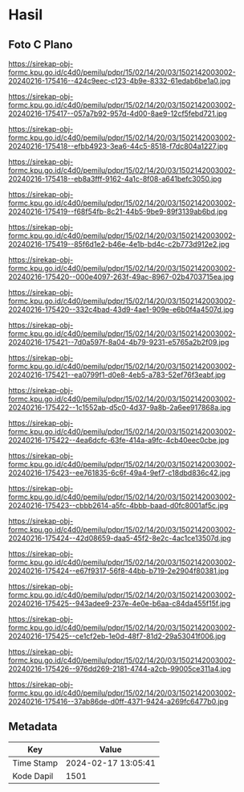 # Hasil

## Foto C Plano

https://sirekap-obj-formc.kpu.go.id/c4d0/pemilu/pdpr/15/02/14/20/03/1502142003002-20240216-175416--424c9eec-c123-4b9e-8332-61edab6be1a0.jpg

https://sirekap-obj-formc.kpu.go.id/c4d0/pemilu/pdpr/15/02/14/20/03/1502142003002-20240216-175417--057a7b92-957d-4d00-8ae9-12cf5febd721.jpg

https://sirekap-obj-formc.kpu.go.id/c4d0/pemilu/pdpr/15/02/14/20/03/1502142003002-20240216-175418--efbb4923-3ea6-44c5-8518-f7dc804a1227.jpg

https://sirekap-obj-formc.kpu.go.id/c4d0/pemilu/pdpr/15/02/14/20/03/1502142003002-20240216-175418--eb8a3fff-9162-4a1c-8f08-a641befc3050.jpg

https://sirekap-obj-formc.kpu.go.id/c4d0/pemilu/pdpr/15/02/14/20/03/1502142003002-20240216-175419--f68f54fb-8c21-44b5-9be9-89f3139ab6bd.jpg

https://sirekap-obj-formc.kpu.go.id/c4d0/pemilu/pdpr/15/02/14/20/03/1502142003002-20240216-175419--85f6d1e2-b46e-4e1b-bd4c-c2b773d912e2.jpg

https://sirekap-obj-formc.kpu.go.id/c4d0/pemilu/pdpr/15/02/14/20/03/1502142003002-20240216-175420--000e4097-263f-49ac-8967-02b4703715ea.jpg

https://sirekap-obj-formc.kpu.go.id/c4d0/pemilu/pdpr/15/02/14/20/03/1502142003002-20240216-175420--332c4bad-43d9-4ae1-909e-e6b0f4a4507d.jpg

https://sirekap-obj-formc.kpu.go.id/c4d0/pemilu/pdpr/15/02/14/20/03/1502142003002-20240216-175421--7d0a597f-8a04-4b79-9231-e5765a2b2f09.jpg

https://sirekap-obj-formc.kpu.go.id/c4d0/pemilu/pdpr/15/02/14/20/03/1502142003002-20240216-175421--ea0799f1-d0e8-4eb5-a783-52ef76f3eabf.jpg

https://sirekap-obj-formc.kpu.go.id/c4d0/pemilu/pdpr/15/02/14/20/03/1502142003002-20240216-175422--1c1552ab-d5c0-4d37-9a8b-2a6ee917868a.jpg

https://sirekap-obj-formc.kpu.go.id/c4d0/pemilu/pdpr/15/02/14/20/03/1502142003002-20240216-175422--4ea6dcfc-63fe-414a-a9fc-4cb40eec0cbe.jpg

https://sirekap-obj-formc.kpu.go.id/c4d0/pemilu/pdpr/15/02/14/20/03/1502142003002-20240216-175423--ee761835-6c6f-49a4-9ef7-c18dbd836c42.jpg

https://sirekap-obj-formc.kpu.go.id/c4d0/pemilu/pdpr/15/02/14/20/03/1502142003002-20240216-175423--cbbb2614-a5fc-4bbb-baad-d0fc8001af5c.jpg

https://sirekap-obj-formc.kpu.go.id/c4d0/pemilu/pdpr/15/02/14/20/03/1502142003002-20240216-175424--42d08659-daa5-45f2-8e2c-4ac1ce13507d.jpg

https://sirekap-obj-formc.kpu.go.id/c4d0/pemilu/pdpr/15/02/14/20/03/1502142003002-20240216-175424--e67f9317-56f8-44bb-b719-2e2904f80381.jpg

https://sirekap-obj-formc.kpu.go.id/c4d0/pemilu/pdpr/15/02/14/20/03/1502142003002-20240216-175425--943adee9-237e-4e0e-b6aa-c84da455f15f.jpg

https://sirekap-obj-formc.kpu.go.id/c4d0/pemilu/pdpr/15/02/14/20/03/1502142003002-20240216-175425--ce1cf2eb-1e0d-48f7-81d2-29a53041f006.jpg

https://sirekap-obj-formc.kpu.go.id/c4d0/pemilu/pdpr/15/02/14/20/03/1502142003002-20240216-175426--976dd269-2181-4744-a2cb-99005ce311a4.jpg

https://sirekap-obj-formc.kpu.go.id/c4d0/pemilu/pdpr/15/02/14/20/03/1502142003002-20240216-175416--37ab86de-d0ff-4371-9424-a269fc6477b0.jpg


## Metadata

| Key        | Value               |
| ---------- | ------------------- |
| Time Stamp | 2024-02-17 13:05:41 |
| Kode Dapil | 1501                |




